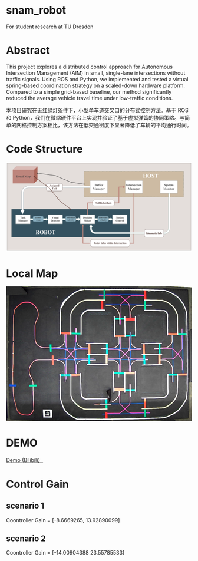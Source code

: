 # snam_robot
For student research at TU Dresden

# Abstract
This project explores a distributed control approach for Autonomous Intersection Management (AIM) in small, single-lane intersections without traffic signals. Using ROS and Python, we implemented and tested a virtual spring-based coordination strategy on a scaled-down hardware platform. Compared to a simple grid-based baseline, our method significantly reduced the average vehicle travel time under low-traffic conditions.

本项目研究在无红绿灯条件下，小型单车道交叉口的分布式控制方法。基于 ROS 和 Python，我们在微缩硬件平台上实现并验证了基于虚拟弹簧的协同策略。与简单的网格控制方案相比，该方法在低交通密度下显著降低了车辆的平均通行时间。

# Code Structure
![Code Structure](./images/code-structure.png)

# Local Map
![Local Map](./images/local_map.png)

# DEMO
[Demo (Bilibili）](https://www.bilibili.com/video/BVxxxxxxxxx)

# Control Gain

## scenario 1
Coontroller Gain = [-8.6669265,  13.92890099]

## scenario 2
Coontroller Gain = [-14.00904388  23.55785533]
